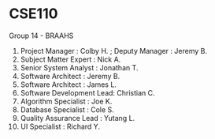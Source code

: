 CSE110
======
Group 14 - BRAAHS  
<ol>
<li>Project Manager          : Colby H. 
    ;  Deputy Manager        : Jeremy B.  </li>  
<li>Subject Matter Expert    : Nick A. 
<li>Senior System Analyst    : Jonathan T.
<li>Software Architect       : Jeremy B.
<li>Software Architect       : James L.
<li>Software Development Lead: Christian C.
<li>Algorithm Specialist     : Joe K.
<li>Database Specialist      : Cole S.
<li>Quality Assurance Lead   : Yutang L.
<li>UI Specialist            : Richard Y.
</ol>
